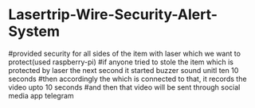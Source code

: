 # Lasertrip-Wire-Security-Alert-System
#provided security for all sides of the item with laser which we want to protect(used raspberry-pi)
#if anyone tried to stole the item which is protected by laser the next second it started buzzer sound unitl ten 10 seconds
#then accordingly the which is connected to that, it records the video upto 10 seconds
#and then that video will be sent through social media app telegram
